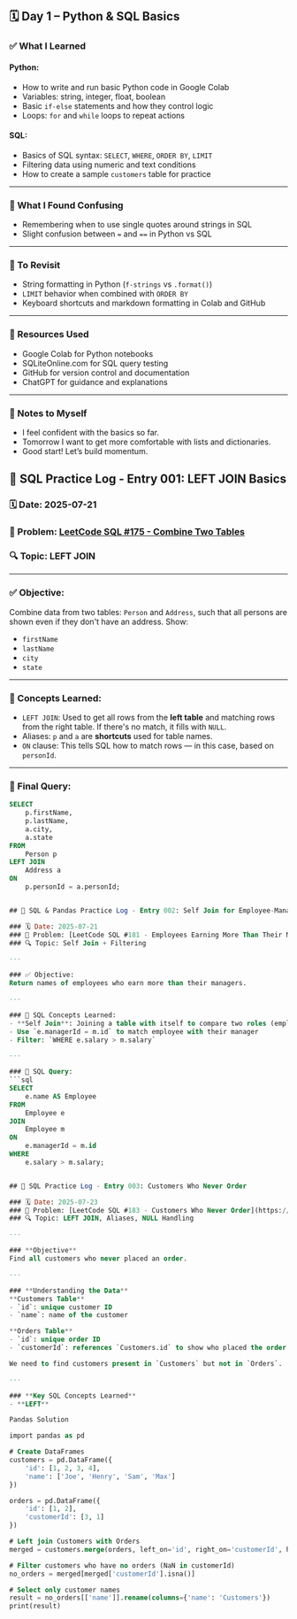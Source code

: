 ## 🗓️ Day 1 – Python & SQL Basics

### ✅ What I Learned

#### Python:
- How to write and run basic Python code in Google Colab
- Variables: string, integer, float, boolean
- Basic `if-else` statements and how they control logic
- Loops: `for` and `while` loops to repeat actions

#### SQL:
- Basics of SQL syntax: `SELECT`, `WHERE`, `ORDER BY`, `LIMIT`
- Filtering data using numeric and text conditions
- How to create a sample `customers` table for practice

---

### 🤔 What I Found Confusing
- Remembering when to use single quotes around strings in SQL
- Slight confusion between `=` and `==` in Python vs SQL

---

### 📌 To Revisit
- String formatting in Python (`f-strings` vs `.format()`)
- `LIMIT` behavior when combined with `ORDER BY`
- Keyboard shortcuts and markdown formatting in Colab and GitHub

---

### 🔗 Resources Used
- Google Colab for Python notebooks
- SQLiteOnline.com for SQL query testing
- GitHub for version control and documentation
- ChatGPT for guidance and explanations

---

### 💬 Notes to Myself
- I feel confident with the basics so far.
- Tomorrow I want to get more comfortable with lists and dictionaries.
- Good start! Let’s build momentum.



## 📘 SQL Practice Log - Entry 001: LEFT JOIN Basics

### 🗓️ Date: 2025-07-21  
### 🎯 Problem: [LeetCode SQL #175 - Combine Two Tables](https://leetcode.com/problems/combine-two-tables/)  
### 🔍 Topic: LEFT JOIN

---

### ✅ Objective:
Combine data from two tables: `Person` and `Address`, such that all persons are shown even if they don't have an address. Show:
- `firstName`
- `lastName`
- `city`
- `state`

---

### 🧠 Concepts Learned:
- `LEFT JOIN`: Used to get all rows from the **left table** and matching rows from the right table. If there's no match, it fills with `NULL`.
- Aliases: `p` and `a` are **shortcuts** used for table names.
- `ON` clause: This tells SQL how to match rows — in this case, based on `personId`.

---

### 🧪 Final Query:
```sql
SELECT 
    p.firstName,
    p.lastName,
    a.city,
    a.state
FROM 
    Person p
LEFT JOIN 
    Address a
ON 
    p.personId = a.personId;


## 📘 SQL & Pandas Practice Log - Entry 002: Self Join for Employee-Manager Comparison

### 🗓️ Date: 2025-07-21  
### 🎯 Problem: [LeetCode SQL #181 - Employees Earning More Than Their Managers](https://leetcode.com/problems/employees-earning-more-than-their-managers/)  
### 🔍 Topic: Self Join + Filtering

---

### ✅ Objective:
Return names of employees who earn more than their managers.

---

### 🧠 SQL Concepts Learned:
- **Self Join**: Joining a table with itself to compare two roles (employee vs manager)
- Use `e.managerId = m.id` to match employee with their manager
- Filter: `WHERE e.salary > m.salary`

---

### 🧪 SQL Query:
```sql
SELECT 
    e.name AS Employee
FROM 
    Employee e
JOIN 
    Employee m 
ON 
    e.managerId = m.id
WHERE 
    e.salary > m.salary;


## 📘 SQL Practice Log - Entry 003: Customers Who Never Order

### 🗓️ Date: 2025-07-23  
### 🎯 Problem: [LeetCode SQL #183 - Customers Who Never Order](https://leetcode.com/problems/customers-who-never-order/)  
### 🔍 Topic: LEFT JOIN, Aliases, NULL Handling

---

### **Objective**
Find all customers who never placed an order.

---

### **Understanding the Data**
**Customers Table**
- `id`: unique customer ID
- `name`: name of the customer

**Orders Table**
- `id`: unique order ID
- `customerId`: references `Customers.id` to show who placed the order

We need to find customers present in `Customers` but not in `Orders`.

---

### **Key SQL Concepts Learned**
- **LEFT**

Pandas Solution

import pandas as pd

# Create DataFrames
customers = pd.DataFrame({
    'id': [1, 2, 3, 4],
    'name': ['Joe', 'Henry', 'Sam', 'Max']
})

orders = pd.DataFrame({
    'id': [1, 2],
    'customerId': [3, 1]
})

# Left join Customers with Orders
merged = customers.merge(orders, left_on='id', right_on='customerId', how='left')

# Filter customers who have no orders (NaN in customerId)
no_orders = merged[merged['customerId'].isna()]

# Select only customer names
result = no_orders[['name']].rename(columns={'name': 'Customers'})
print(result)
